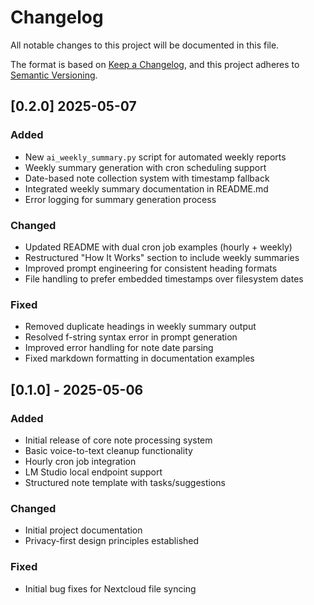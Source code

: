 # Changelog

All notable changes to this project will be documented in this file.

The format is based on [Keep a Changelog](https://keepachangelog.com/en/1.0.0/),
and this project adheres to [Semantic Versioning](https://semver.org/spec/v2.0.0.html).

## [0.2.0] 2025-05-07

### Added
- New `ai_weekly_summary.py` script for automated weekly reports
- Weekly summary generation with cron scheduling support
- Date-based note collection system with timestamp fallback
- Integrated weekly summary documentation in README.md
- Error logging for summary generation process

### Changed
- Updated README with dual cron job examples (hourly + weekly)
- Restructured "How It Works" section to include weekly summaries
- Improved prompt engineering for consistent heading formats
- File handling to prefer embedded timestamps over filesystem dates

### Fixed
- Removed duplicate headings in weekly summary output
- Resolved f-string syntax error in prompt generation
- Improved error handling for note date parsing
- Fixed markdown formatting in documentation examples

## [0.1.0] - 2025-05-06

### Added
- Initial release of core note processing system
- Basic voice-to-text cleanup functionality
- Hourly cron job integration
- LM Studio local endpoint support
- Structured note template with tasks/suggestions

### Changed
- Initial project documentation
- Privacy-first design principles established

### Fixed
- Initial bug fixes for Nextcloud file syncing

